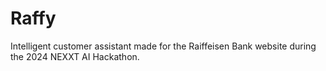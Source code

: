 # Raffy
Intelligent customer assistant made for the Raiffeisen Bank website during the 2024 NEXXT AI Hackathon.
